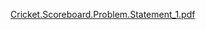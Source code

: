 [Cricket.Scoreboard.Problem.Statement_1.pdf](https://github.com/fireddd/cricboard/files/9271184/Cricket.Scoreboard.Problem.Statement_1.pdf)

